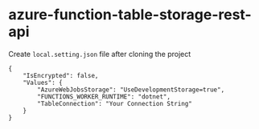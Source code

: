 # azure-function-table-storage-rest-api

Create `local.setting.json` file after cloning the project
```
{
    "IsEncrypted": false,
    "Values": {
        "AzureWebJobsStorage": "UseDevelopmentStorage=true",
        "FUNCTIONS_WORKER_RUNTIME": "dotnet",
        "TableConnection": "Your Connection String"
    }
}
```

